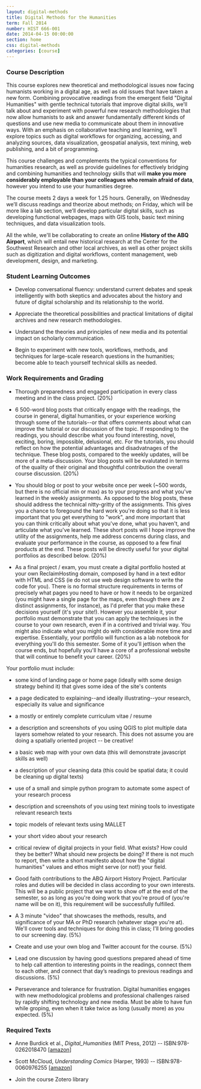 ```yaml
---
layout: digital-methods
title: Digital Methods for the Humanities 
term: Fall 2014
number: HIST 666-001
date: 2014-04-15 00:00:00
section: home
css: digital-methods 
categories: [course]
---
```



### Course Description
This course explores new theoretical and methodological issues now facing humanists working in a digital age, as well as old issues that have taken a new form. Combining provocative readings from the emergent field "Digital Humanities" with gentle technical tutorials that improve digital skills, we’ll talk about and experiment with powerful new research methodologies that now allow humanists to ask and answer fundamentally different kinds of questions and use new media to communicate about them in innovative ways. With an emphasis on collaborative teaching and learning, we'll explore topics such as digital workflows for organizing, accessing, and analyzing sources, data visualization, geospatial analysis, text mining, web publishing, and a bit of programming.

This course challenges and complements the typical conventions for humanities research, as well as provide guidelines for effectively bridging and combining humanities and technology skills that will **make you more considerably employable than your colleagues who remain afraid of data**, however you intend to use your humanities degree.

The course meets 2 days a week for 1.25 hours. Generally, on Wednesday we’ll discuss readings and theorize about methods; on Friday, which will be more like a lab section, we’ll develop particular digital skills, such as developing functional webpages, maps with GIS tools, basic text mining techniques, and data visualization tools. 

All the while, we'll be collaborating to create an online **History of the ABQ Airport**, which will entail new historical research at the Center for the Southwest Research and other local archives, as well as other project skills such as digitization and digital workflows, content management, web development, design, and marketing.


### Student Learning Outcomes
- Develop conversational fluency: understand current debates and speak intelligently with both skeptics and advocates about the history and future of digital scholarship and its relationship to the world.

- Appreciate the theoretical possibilities and practical limitations of digital archives and new research methodologies.

- Understand the theories and principles of new media and its potential impact on scholarly communication.

- Begin to experiment with new tools, workflows, methods, and techniques for large-scale research questions in the humanities; become able to teach yourself technical skills as needed.



### Work Requirements and Grading
- Thorough preparedness and engaged participation in every class meeting and in the class project. (20%)

- 6 500-word blog posts that critically engage with the readings, the course in general, digital humanities, or your experience working through some of the tutorials--or that offers comments about what can improve the tutorial or our discussion of the topic. If responding to the readings, you should describe what you found interesting, novel, exciting, boring, impossible, delusional, etc. For the tutorials, you should reflect on how the potential advantages and disadvatnages of the technique. These blog posts, compared to the weekly updates, will be more of a meta-discussion. Your blog posts will be evalutated in terms of the quality of their original and thoughtful contribution the overall course discussion. (20%)

- You should blog or post to your website once per week (~500 words, but there is no official min or max) as to your progress and what you've learned in the weekly assignments. As opposed to the blog posts, these should address the technical nitty-gritty of the assignments. This gives you a chance to foregound the hard work you're doing so that it is less important that you get everything to "work", and more important that you can think critically about what you've done, what you haven't, and articulate what you've learned. These short posts will I hope improve the utility of the assignments, help me address concerns during class, and evaluate your performance in the course, as opposed to a few final products at the end. These posts will be directly useful for your digital portfolios as described below. (20%)

- As a final project / exam, you must create a digital portfolio hosted at your own ReclaimHosting domain, composed by hand in a text editor with HTML and CSS (ie do not use web design software to write the code for you). There is no formal structure requirements in terms of precisely what pages you need to have or how it needs to be organized (you might have a single page for the maps, even though there are 2 distinct assignments, for instance), as I'd prefer that you make these decisions yourself (it's your site!). However you assemble it, your portfolio must demonstrate that you can apply the techniques in the course to your own research, even if in a contrived and trivial way. You might also indicate what you might do with considerable more time and expertise. Essentially, your portfolio will function as a lab notebook for everything you'll do this semester. Some of it you'll jettison when the course ends, but hopefully you'll have a core of a professional website that will continue to benefit your career. (20%)

Your portfolio must include:

- some kind of landing page or home page (ideally with some design strategy behind it) that gives some idea of the site's contents
- a page dedicated to explaining--and ideally illustrating--your research, especially its value and significance
- a mostly or entirely complete curriculum vitae / resume
- a description and screenshots of you using QGIS to plot multiple data layers somehow related to your research. This does not assume you are doing a spatially oriented project -- be creative! 
- a basic web map with your own data (this will demonstrate javascript skills as well)
- a description of your cleaning data (this could be spatial data; it could be cleaning up digital texts)
- use of a small and simple python program to automate some aspect of your research process
- description and screenshots of you using text mining tools to investigate relevant research texts
- topic models of relevant texts using MALLET 
- your short video about your research
- critical review of digital projects in your field. What exists? How could they be better? What should new projects be doing? If there is not much to report, then write a short manifesto about how the "digital humanities" values and ethos might serve (or not!) your field.

- Good faith contributions to the ABQ Airport History Project. Particular roles and duties will be decided in class according to your own interests. This will be a public project that we want to show off at the end of the semester, so as long as you're doing work that you're proud of (you're name will be on it), this requirement will be successfully fulfilled. 

- A 3 minute "video" that showcases the methods, results, and significance of your MA or PhD research (whatever stage you're at). We'll cover tools and techniques for doing this in class; I'll bring goodies to our screening day. (5%)

- Create and use your own blog and Twitter account for the course. (5%)

- Lead one discussion by having good questions prepared ahead of time to help call attention to interesting points in the readings, connect them to each other, and connect that day’s readings to previous readings and discussions. (5%)

- Perseverance and tolerance for frustration. Digital humanities engages with new methodological problems and professional challenges raised by rapidly shifting technology and new media. Must be able to have fun while groping, even when it take twice as long (usually more) as you expected. (5%)


### Required Texts
- Anne Burdick et al., *Digital\_Humanities* (MIT Press, 2012) 
-- ISBN:978-0262018470 \[[amazon](http://www.amazon.com/Digital_Humanities-Anne-Burdick/dp/0262018470/)\]

-   Scott McCloud, *Understanding Comics* (Harper, 1993)
-- ISBN:978-0060976255 \[[amazon](http://www.amazon.com/Understanding-Comics-Invisible-Scott-McCloud/dp/006097625X)]

- Join the course Zotero library 